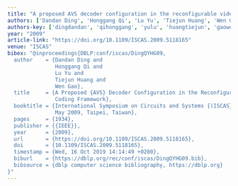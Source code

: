 ```yaml
---
title: "A proposed AVS decoder configuration in the reconfigurable video coding framework"
authors: ['Dandan Ding', 'Honggang Qi', 'Lu Yu', 'Tiejun Huang', 'Wen Gao 0001']
authors-key: ['dingdandan', 'qihonggang', 'yulu', 'huangtiejun', 'gaowen']
year: "2009"
article-link: "https://doi.org/10.1109/ISCAS.2009.5118165"
venue: "ISCAS"
bibex: "@inproceedings{DBLP:conf/iscas/DingQYHG09,
  author    = {Dandan Ding and
               Honggang Qi and
               Lu Yu and
               Tiejun Huang and
               Wen Gao},
  title     = {A Proposed {AVS} Decoder Configuration in the Reconfigurable Video
               Coding Framework},
  booktitle = {International Symposium on Circuits and Systems {(ISCAS} 2009), 24-17
               May 2009, Taipei, Taiwan},
  pages     = {1934},
  publisher = {{IEEE}},
  year      = {2009},
  url       = {https://doi.org/10.1109/ISCAS.2009.5118165},
  doi       = {10.1109/ISCAS.2009.5118165},
  timestamp = {Wed, 16 Oct 2019 14:14:49 +0200},
  biburl    = {https://dblp.org/rec/conf/iscas/DingQYHG09.bib},
  bibsource = {dblp computer science bibliography, https://dblp.org}
}"
---
```

